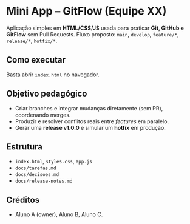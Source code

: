 # Mini App – GitFlow (Equipe XX)

Aplicação simples em **HTML/CSS/JS** usada para praticar **Git, GitHub e GitFlow** sem Pull Requests.
Fluxo proposto: `main`, `develop`, `feature/*`, `release/*`, `hotfix/*`.

## Como executar
Basta abrir `index.html` no navegador.

## Objetivo pedagógico
- Criar branches e integrar mudanças diretamente (sem PR), coordenando merges.
- Produzir e resolver conflitos reais entre *features* em paralelo.
- Gerar uma **release v1.0.0** e simular um **hotfix** em produção.

## Estrutura
- `index.html`, `styles.css`, `app.js`
- `docs/tarefas.md`
- `docs/decisoes.md`
- `docs/release-notes.md`

## Créditos
- Aluno A (owner), Aluno B, Aluno C.
